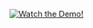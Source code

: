 [![Watch the Demo! ](https://img.youtube.com/vi/FwIl-nlrLLc/0.jpg)](https://www.youtube.com/watch?v=FwIl-nlrLLc)


